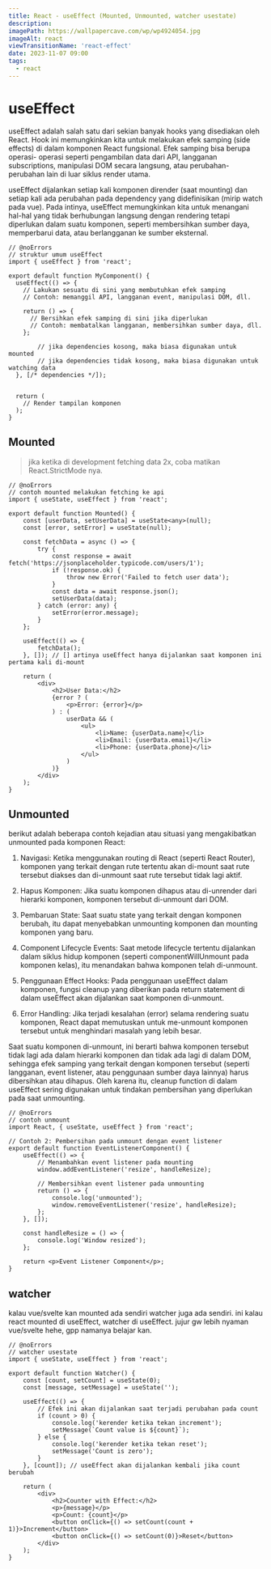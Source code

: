 ```yaml
---
title: React - useEffect (Mounted, Unmounted, watcher usestate)
description:
imagePath: https://wallpapercave.com/wp/wp4924054.jpg
imageAlt: react
viewTransitionName: 'react-effect'
date: 2023-11-07 09:00
tags:
  - react
---
```


# useEffect

useEffect adalah salah satu dari sekian banyak hooks yang disediakan oleh React. Hook ini memungkinkan kita untuk melakukan efek samping (side effects) di dalam komponen React fungsional. Efek samping bisa berupa operasi- operasi seperti pengambilan data dari API, langganan subscriptions, manipulasi DOM secara langsung, atau perubahan-perubahan lain di luar siklus render utama. <br/>

useEffect dijalankan setiap kali komponen dirender (saat mounting) dan setiap kali ada perubahan pada dependency yang didefinisikan (mirip watch pada vue). Pada intinya, useEffect memungkinkan kita untuk menangani hal-hal yang tidak berhubungan langsung dengan rendering tetapi diperlukan dalam suatu komponen, seperti membersihkan sumber daya, memperbarui data, atau berlangganan ke sumber eksternal.<br/>

```tsx
// @noErrors
// struktur umum useEffect
import { useEffect } from 'react';

export default function MyComponent() {
  useEffect(() => {
    // Lakukan sesuatu di sini yang membutuhkan efek samping
    // Contoh: memanggil API, langganan event, manipulasi DOM, dll.

    return () => {
      // Bersihkan efek samping di sini jika diperlukan
      // Contoh: membatalkan langganan, membersihkan sumber daya, dll.
    };

		// jika dependencies kosong, maka biasa digunakan untuk mounted
		// jika dependencies tidak kosong, maka biasa digunakan untuk watching data
  }, [/* dependencies */]);


  return (
    // Render tampilan komponen
  );
}
```

## Mounted

<blockquote>
jika ketika di development fetching data 2x, coba matikan React.StrictMode nya.
</blockquote>

```tsx
// @noErrors
// contoh mounted melakukan fetching ke api
import { useState, useEffect } from 'react';

export default function Mounted() {
	const [userData, setUserData] = useState<any>(null);
	const [error, setError] = useState(null);

	const fetchData = async () => {
		try {
			const response = await fetch('https://jsonplaceholder.typicode.com/users/1');
			if (!response.ok) {
				throw new Error('Failed to fetch user data');
			}
			const data = await response.json();
			setUserData(data);
		} catch (error: any) {
			setError(error.message);
		}
	};

	useEffect(() => {
		fetchData();
	}, []); // [] artinya useEffect hanya dijalankan saat komponen ini pertama kali di-mount

	return (
		<div>
			<h2>User Data:</h2>
			{error ? (
				<p>Error: {error}</p>
			) : (
				userData && (
					<ul>
						<li>Name: {userData.name}</li>
						<li>Email: {userData.email}</li>
						<li>Phone: {userData.phone}</li>
					</ul>
				)
			)}
		</div>
	);
}
```

## Unmounted

berikut adalah beberapa contoh kejadian atau situasi yang mengakibatkan unmounted pada komponen React:

1. Navigasi: Ketika menggunakan routing di React (seperti React Router), komponen yang terkait dengan rute tertentu akan di-mount saat rute tersebut diakses dan di-unmount saat rute tersebut tidak lagi aktif.

2. Hapus Komponen: Jika suatu komponen dihapus atau di-unrender dari hierarki komponen, komponen tersebut di-unmount dari DOM.

3. Pembaruan State: Saat suatu state yang terkait dengan komponen berubah, itu dapat menyebabkan unmounting komponen dan mounting komponen yang baru.

4. Component Lifecycle Events: Saat metode lifecycle tertentu dijalankan dalam siklus hidup komponen (seperti componentWillUnmount pada komponen kelas), itu menandakan bahwa komponen telah di-unmount.

5. Penggunaan Effect Hooks: Pada penggunaan useEffect dalam komponen, fungsi cleanup yang diberikan pada return statement di dalam useEffect akan dijalankan saat komponen di-unmount.

6. Error Handling: Jika terjadi kesalahan (error) selama rendering suatu komponen, React dapat memutuskan untuk me-unmount komponen tersebut untuk menghindari masalah yang lebih besar.

Saat suatu komponen di-unmount, ini berarti bahwa komponen tersebut tidak lagi ada dalam hierarki komponen dan tidak ada lagi di dalam DOM, sehingga efek samping yang terkait dengan komponen tersebut (seperti langganan, event listener, atau penggunaan sumber daya lainnya) harus dibersihkan atau dihapus. Oleh karena itu, cleanup function di dalam useEffect sering digunakan untuk tindakan pembersihan yang diperlukan pada saat unmounting.

```tsx
// @noErrors
// contoh unmount
import React, { useState, useEffect } from 'react';

// Contoh 2: Pembersihan pada unmount dengan event listener
export default function EventListenerComponent() {
	useEffect(() => {
		// Menambahkan event listener pada mounting
		window.addEventListener('resize', handleResize);

		// Membersihkan event listener pada unmounting
		return () => {
			console.log('unmounted');
			window.removeEventListener('resize', handleResize);
		};
	}, []);

	const handleResize = () => {
		console.log('Window resized');
	};

	return <p>Event Listener Component</p>;
}
```

## watcher

kalau vue/svelte kan mounted ada sendiri watcher juga ada sendiri. ini kalau react mounted di useEffect, watcher di useEffect. jujur gw lebih nyaman vue/svelte hehe, gpp namanya belajar kan.

```tsx
// @noErrors
// watcher usestate
import { useState, useEffect } from 'react';

export default function Watcher() {
	const [count, setCount] = useState(0);
	const [message, setMessage] = useState('');

	useEffect(() => {
		// Efek ini akan dijalankan saat terjadi perubahan pada count
		if (count > 0) {
			console.log('kerender ketika tekan increment');
			setMessage(`Count value is ${count}`);
		} else {
			console.log('kerender ketika tekan reset');
			setMessage('Count is zero');
		}
	}, [count]); // useEffect akan dijalankan kembali jika count berubah

	return (
		<div>
			<h2>Counter with Effect:</h2>
			<p>{message}</p>
			<p>Count: {count}</p>
			<button onClick={() => setCount(count + 1)}>Increment</button>
			<button onClick={() => setCount(0)}>Reset</button>
		</div>
	);
}
```
